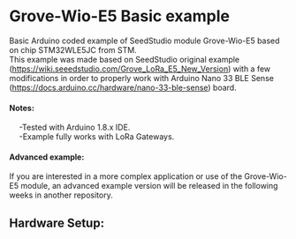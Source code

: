 # Grove-Wio-E5 Basic example
Basic Arduino coded example of SeedStudio module Grove-Wio-E5 based on chip STM32WLE5JC from STM.\
This example was made based on SeedStudio original example (https://wiki.seeedstudio.com/Grove_LoRa_E5_New_Version) with a few modifications in order to properly work with Arduino Nano 33 BLE Sense (https://docs.arduino.cc/hardware/nano-33-ble-sense) board.
#### Notes:
  &emsp; -Tested with Arduino 1.8.x IDE.\
  &emsp; -Example fully works with LoRa Gateways.
#### Advanced example:
If you are interested in a more complex application or use of the Grove-Wio-E5 module, an advanced example version will be released in the following weeks in another repository.
## Hardware Setup:

